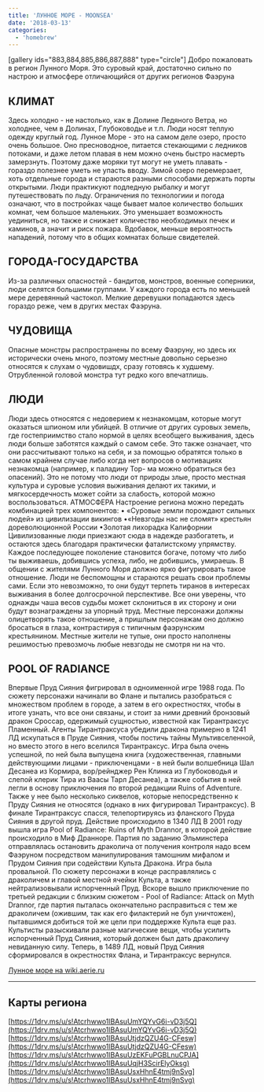 ```yaml
---
title: 'ЛУННОЕ МОРЕ - MOONSEA'
date: '2018-03-13'
categories:
  - 'homebrew'
---
```


\[gallery ids="883,884,885,886,887,888" type="circle"\] Добро пожаловать в регион Лунного Моря. Это суровый край, достаточно сильно по настрою и атмосфере отличающийся от других регионов Фаэруна

## КЛИМАТ

Здесь холодно - не настолько, как в Долине Ледяного Ветра, но холоднее, чем в Долинах, Глубоководье и т.п. Люди носят теплую одежду круглый год. Лунное Море - это на самом деле озеро, просто очень большое. Оно пресноводное, питается стекающими с ледников потоками, и даже летом плавая в нем можно очень быстро насмерть замерзнуть. Поэтому даже моряки тут могут не уметь плавать - гораздо полезнее уметь не упасть вводу. Зимой озеро перемерзает, хоть отдельные города и стараются разными способами держать порты открытыми. Люди практикуют подледную рыбалку и могут путешествовать по льду. Ограничения по технологиии и погода означают, что в постройках чаще бывает малое количеcтво больших комнат, чем большое маленьких. Это уменьшает возможность уединиться, но также и снижает количество необходимых печек и каминов, а значит и риск пожара. Вдобавок, меньше вероятность нападений, потому что в общих комнатах больше свидетелей.

## ГОРОДА-ГОСУДАРСТВА

Из-за различных опасностей - бандитов, монстров, военные соперники, люди селятся большими группами. У каждого города есть по меньшей мере деревянный частокол. Мелкие деревушки попадаются здесь гораздо реже, чем в других местах Фаэруна.

## ЧУДОВИЩА

Опасные монстры распространены по всему Фаэруну, но здесь их исторически очень много, поэтому местные довольно серьезно относятся к слухам о чудовишдх, сразу готовясь к худшему. Отрубленной головой монстра тут редко кого впечатлишь.

## ЛЮДИ

Люди здесь относятся с недоверием к незнакомцам, которые могут оказаться шпионом или убийцей. В отличие от других суровых земель, где гостеприимство стало нормой в целях всеобщего выживания, здесь люди больше заботятся каждый о самом себе. Это также означает, что они рассчитывают только на себя, и за помощью обратятся только в самом крайнем случае либо когда нет вопросов о мотивациях незнакомца (например, к паладину Тор- ма можно обратиться без опасений). Это не потому что люди от природы злые, просто местная культура и суровые условия выживания делают их такими, и мягкосердечность может сойти за слабость, которой можно воспользоваться. АТМОСФЕРА Настроение региона можно передать комбинацией трех компонентов: • «Суровые земли порождают сильных людей» из цивилизации викингов •«Невзгоды нас не сломят» крестьян дореволюционной России •Золотая лихорадка Калифорнии Цивилизованные люди приезжают сюда в надежде разбогатеть, и остаются здесь благодаря практически фаталистскому упрямству. Каждое последующее поколение становится богаче, потому что либо ты выживаешь, добившись успеха, либо, не добившись, умираешь. В общении с жителями Лунного Моря должно ярко фигурировать такое отношение. Люди не беспомощны и стараются решать свои проблемы сами. Если это невозможно, то они будут терпеть тиранов в интересах выживания в более долгосрочной перспективе. Все они уверены, что однажды чаша весов судьбы может склониться в их сторону и они будут вознаграждены за упорный труд. Местные персонажи должны олицетворять такое отношение, а пришлым персонажам оно должно бросаться в глаза, контрастируя с типичным фаэрунским крестьянином. Местные жители не тупые, они просто наполнены решимостью превозмочь любые невзгоды не смотря ни на что.

## POOL OF RADIANCE

Впервые Пруд Сияния фигрировал в одноименной игре 1988 года. По сюжету персонажи начинали во Флане и пытались разобраться с множеством проблем в городе, а затем в его окрестностях, чтобы в итоге узнать, что все они связаны, и стоит за ними древний бронзовый дракон Сроссар, одержимый сущностью, известной как Тирантраксус Пламенный. Агенты Тирантраксуса убедили дракона примерно в 1241 ЛД искупаться в Пруде Сияния, чтобы постичь тайны Мультивселенной, но вместо этого в него вселился Тирантраксус. Игра была очень успешной, по ней была выпущена книга (художественная, главными действующими лицами - приключенцами - в ней были волшебница Шал Десанеа из Кормира, вор/рейнджер Рен Клинка из Глубоководья и слепой клерик Тира из Ваасы Тарл Десанеа), а также события в ней легли в основу приключения по второй редакции Ruins of Adventure. Также у нее было несколько сиквелов, которые непосредственно к Пруду Сияния не относятся (однако в них фигурировал Тирантраксус). В финале Тирантраксус спасся, телепортируясь из фланского Пруда Сияния в другой пруд. Действие происходило в 1340 ЛД В 2001 году вышла игра Pool of Radiance: Ruins of Myth Drannor, в которой действие происходило в Миф Дранноре. Партия по заданию Эльминстера отправлялась остановить драколича от получения контроля надо всем Фаэруном посредством манипулирования тамошним мифалом и Прудом Сияния при содействии Культа Дракона. Игра была провальной. По сюжету персонажи в конце расправлялись с драколичем и главой местной ячейки Культа, а также нейтрализовывали испорченный Пруд. Вскоре вышло приключение по третьей редакции с близким сюжетом - Pool of Radiance: Attack on Myth Drannor, где партия пыталась окончательно расправиться с тем же драколичем (ожившим, так как его филактерий не бул уничтожен), пытавшимся добиться той же цели при поддержке Культа еще раз. Культисты разыскивали разные магические вещи, чтобы усилить испорченный Пруд Сияния, который должен был дать драколичу невиданную силу. Теперь, в 1489 ЛД, новый Пруд Сияния сформировался в окрестностях Флана, и Тирантраксус вернулся.

[Лунное море на wiki.aerie.ru](http://wiki.aerie.ru/wiki/%D0%9A%D0%B0%D1%82%D0%B5%D0%B3%D0%BE%D1%80%D0%B8%D1%8F:%D0%9B%D1%83%D0%BD%D0%BD%D0%BE%D0%B5_%D0%BC%D0%BE%D1%80%D0%B5)

---

## Карты региона

[https://1drv.ms/u/s!Atcrhwwo1lBAsuUmYQYvG6i-vD3j5Q](https://1drv.ms/u/s!Atcrhwwo1lBAsuUmYQYvG6i-vD3j5Q) [https://1drv.ms/u/s!Atcrhwwo1lBAsuUtjdzQZU4G-CFesw](https://1drv.ms/u/s!Atcrhwwo1lBAsuUtjdzQZU4G-CFesw) [https://1drv.ms/u/s!Atcrhwwo1lBAsuUzEKFuPGBLnuCPJA](https://1drv.ms/u/s!Atcrhwwo1lBAsuUqjH3ScirElyOksg) [https://1drv.ms/u/s!Atcrhwwo1lBAsuUsxHhnE4tmj9nSvg](https://1drv.ms/u/s!Atcrhwwo1lBAsuUsxHhnE4tmj9nSvg)
